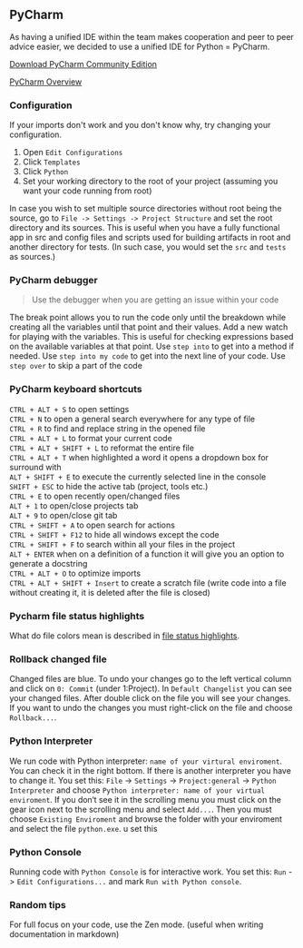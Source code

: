 ## PyCharm

As having a unified IDE within the team makes cooperation and peer to peer advice easier, we decided to use a unified IDE for Python = PyCharm. 

[Download PyCharm Community Edition][1]

[PyCharm Overview][2]

### Configuration
If your imports don't work and you don't know why, try changing your configuration. 
1. Open `Edit Configurations`
2. Click `Templates`
3. Click `Python`
4. Set your working directory to the root of your project (assuming you want your code running from root)

In case you wish to set multiple source directories without root being the source, go to 
`File -> Settings -> Project Structure` and set the root directory and its sources. This is useful when you have a fully functional app in src and config files and scripts used for building artifacts in root and another directory for tests. (In such case, you would set the `src` and `tests` as sources.)

### PyCharm debugger
> Use the debugger when you are getting an issue within your code

The break point allows you to run the code only until the breakdown while creating all the variables until that point and their values.
Add a new watch for playing with the variables. This is useful for checking expressions based on the available variables at that point.
Use `step into` to get into a method if needed.
Use `step into my code` to get into the next line of your code. 
Use `step over` to skip a part of the code

### PyCharm keyboard shortcuts
`CTRL + ALT + S` to open settings<br>
`CTRL + N` to open a general search everywhere for any type of file<br>
`CTRL + R` to find and replace string in the opened file<br>
`CTRL + ALT + L` to format your current code<br>
`CTRL + ALT + SHIFT + L` to reformat the entire file<br>
`CTRL + ALT + T` when highlighted a word it opens a dropdown box for surround with<br>
`ALT + SHIFT + E` to execute the currently selected line in the console<br>
`SHIFT + ESC` to hide the active tab (project, tools etc.)<br>
`CTRL + E` to open recently open/changed files<br>
`ALT + 1` to open/close projects tab<br>
`ALT + 9` to open/close git tab<br>
`CTRL + SHIFT + A` to open search for actions<br>
`CTRL + SHIFT + F12` to hide all windows except the code<br>
`CTRL + SHIFT + F` to search within all your files in the project<br>
`ALT + ENTER` when on a definition of a function it will give you an option to generate a docstring<br>
`CTRL + ALT + O` to optimize imports<br>
`CTRL + ALT + SHIFT + Insert` to create a scratch file (write code into a file without creating it, it is deleted after the file is closed)<br>

### Pycharm file status highlights
What do file colors mean is described in [file status highlights][3].

### Rollback changed file 
Changed files are blue. To undo your changes go to the left vertical column and click on `0: Commit` (under 1:Project). In `Default Changelist` you can see your changed files. After double click on the file you will see your changes. If you want to undo the changes you must right-click on the file and choose `Rollback...`.

### Python Interpreter
We run code with Python interpreter: `name of your virtural enviroment`. You can check it in the right bottom. If there is another interpreter you have to change it. You set this: `File` -> `Settings` -> `Project:general` -> `Python Interpreter` and choose `Python interpreter: name of your virtual enviroment`. If you don‘t see it in the scrolling menu you must click on the gear icon next to the scrolling menu and select `Add...`. Then you must choose `Existing Enviroment` and browse the folder with your enviroment and select the file `python.exe`.
u set this

### Python Console
Running code with `Python Console` is for interactive work. You set this: `Run` -> `Edit Configurations...` and mark `Run with Python console`.

### Random tips
For full focus on your code, use the Zen mode. (useful when writing documentation in markdown)

[1]: https://www.jetbrains.com/pycharm/
[2]: https://www.youtube.com/watch?v=BPC-bGdBSM8&list=PLQ176FUIyIUZ1mwB-uImQE-gmkwzjNLjP
[3]: https://jetbrains.com/help/pycharm/file-status-highlights.html#editor